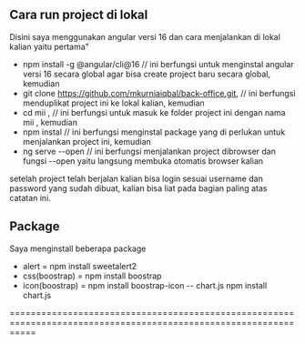 ## Cara run project di lokal
Disini saya menggunakan angular versi 16
dan cara menjalankan di lokal kalian yaitu pertama"
- npm install -g @angular/cli@16 // ini berfungsi untuk menginstal angular versi 16 secara global agar bisa create project baru secara global, kemudian
- git clone https://github.com/mkurniaiqbal/back-office.git, // ini berfungsi menduplikat project ini ke lokal kalian, kemudian
- cd mii , // ini berfungsi untuk masuk ke folder project ini dengan nama mii , kemudian
- npm instal // ini berfungsi menginstal package yang di perlukan untuk menjalankan project ini, kemudian
- ng serve --open // ini berfungsi menjalankan project dibrowser dan fungsi --open yaitu langsung membuka otomatis browser kalian
  
setelah project telah berjalan kalian bisa login sesuai username dan password yang sudah dibuat, kalian bisa liat pada bagian paling atas catatan ini.

## Package
Saya menginstall beberapa package
 - alert = npm install sweetalert2
 - css(boostrap) = npm install boostrap
 - icon(boostrap) = npm install boostrap-icon
-- chart.js npm install chart.js

=================================================================================================================

